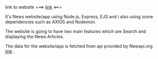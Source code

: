 link to website   ===>  [link](https://evening-falls-38145.herokuapp.com/)  <===


It's News website/app using Node.js, Express, EJS and i also using some dependencies such as AXIOS and Nodemon.

The website is going to have two main features which are Search and displaying the News Articles.

The data for the website/app is fetched from api provided by  Newapi.org  [link](https://newsapi.org/) .
